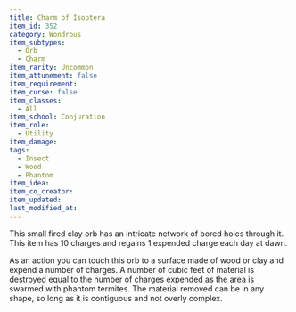 ```yaml
---
title: Charm of Isoptera
item_id: 352
category: Wondrous
item_subtypes: 
  - Orb
  - Charm
item_rarity: Uncommon
item_attunement: false
item_requirement: 
item_curse: false
item_classes: 
  - All
item_school: Conjuration
item_role: 
  - Utility
item_damage: 
tags:
  - Insect
  - Wood
  - Phantom
item_idea: 
item_co_creator: 
item_updated: 
last_modified_at: 
---
```


This small fired clay orb has an intricate network of bored holes through it.   
This item has 10 charges and regains 1 expended charge each day at dawn.

As an action you can touch this orb to a surface made of wood or clay and expend a number of charges. A number of cubic feet of material is destroyed equal to the number of charges expended as the area is swarmed with phantom termites. The material removed can be in any shape, so long as it is contiguous and not overly complex.
